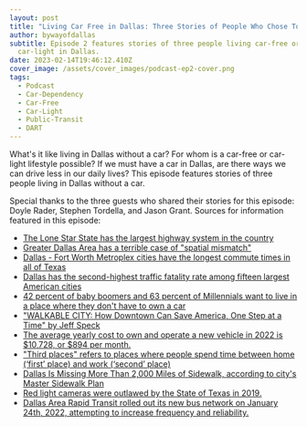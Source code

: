 ```yaml
---
layout: post
title: "Living Car Free in Dallas: Three Stories of People Who Chose To Drive Less"
author: bywayofdallas
subtitle: Episode 2 features stories of three people living car-free or
  car-light in Dallas.
date: 2023-02-14T19:46:12.410Z
cover_image: /assets/cover_images/podcast-ep2-cover.png
tags:
  - Podcast
  - Car-Dependency
  - Car-Free
  - Car-Light
  - Public-Transit
  - DART
---
```

What's it like living in Dallas without a car? For whom is a car-free or car-light lifestyle possible? If we must have a car in Dallas, are there ways we can drive less in our daily lives? This episode features stories of three people living in Dallas without a car.

Special thanks to the three guests who shared their stories for this episode: Doyle Rader, Stephen Tordella, and Jason Grant. Sources for information featured in this episode:

* [The Lone Star State has the largest highway system in the country](https://www.titlemax.com/discovery-center/the-ultimate-road-trip/which-states-have-the-most-miles-of-roadway-per-person/)
* [Greater Dallas Area has a terrible case of "spatial mismatch"](https://www.census.gov/library/stories/2020/03/spatial-mismatch-when-workers-can-not-get-to-jobs-in-suburbs.html)
* [Dallas - Fort Worth Metroplex cities have the longest commute times in all of Texas](https://www.bizjournals.com/dallas/news/2018/08/13/dallas-fort-worth-cities-have-longest-commute.html#:~:text=The%20average%20morning%20drive%20in,Houston%20at%2027.3%20minutes%20apiece.&text=Plano%20has%20the%20fourth%2Dworst,and%20Austin%20at%2024.8%20minutes.)
* [Dallas has the second-highest traffic fatality rate among fifteen largest American cities](https://www.axios.com/local/dallas/2022/01/06/dallas-second-highest-us-traffic-fatality-rate)
* [42 percent of baby boomers and 63 percent of Millennials want to live in a place where they don't have to own a car](https://chi.streetsblog.org/2017/05/11/if-the-future-will-be-walkable-how-do-we-make-sure-everyone-benefits/)
* ["WALKABLE CITY: How Downtown Can Save America, One Step at a Time" by Jeff Speck](https://www.amazon.com/Walkable-City-Downtown-Save-America/dp/0865477728/ref=tmm_pap_swatch_0?_encoding=UTF8&qid=1612278506&sr=1-1)
* [The average yearly cost to own and operate a new vehicle in 2022 is $10,728, or $894 per month.](https://newsroom.aaa.com/2022/08/annual-cost-of-new-car-ownership-crosses-10k-mark/)
* ["Third places" refers to places where people spend time between home (‘first’ place) and work (‘second’ place)](https://www.brookings.edu/blog/up-front/2016/09/14/third-places-as-community-builders/)
* [Dallas Is Missing More Than 2,000 Miles of Sidewalk, according to city's Master Sidewalk Plan](https://www.dmagazine.com/frontburner/2021/04/dallas-sidewalk-plan/)
* [Red light cameras were outlawed by the State of Texas in 2019.](https://www.click2houston.com/news/local/2020/04/08/ask-2-why-did-texas-outlaw-red-light-cameras-when-red-light-running-is-rampant-and-increasing/)
* [Dallas Area Rapid Transit rolled out its new bus network on January 24th, 2022, attempting to increase frequency and reliability.](https://www.dmagazine.com/frontburner/2022/02/what-its-like-to-use-darts-new-bus-system/)